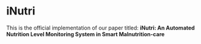 # iNutri
This is the official implementation of our paper titled: **iNutri: An Automated Nutrition Level Monitoring System in Smart Malnutrition-care**
